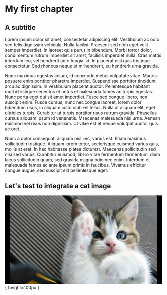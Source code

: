 # My first chapter

## A subtitle

Lorem ipsum dolor sit amet, consectetur adipiscing elit. Vestibulum ac odio sed felis dignissim vehicula. Nulla facilisi. Praesent sed nibh eget velit semper imperdiet. In laoreet quis purus in bibendum. Morbi tortor dolor, condimentum rutrum imperdiet sit amet, facilisis imperdiet nulla. Cras mattis interdum leo, vel hendrerit ante feugiat id. In placerat nisl quis tristique consectetur. Sed rhoncus neque et mi hendrerit, eu hendrerit urna gravida.

Nunc maximus egestas ipsum, id commodo metus vulputate vitae. Mauris posuere enim porttitor pharetra imperdiet. Suspendisse porttitor tincidunt arcu ac dignissim. In vestibulum placerat auctor. Pellentesque habitant morbi tristique senectus et netus et malesuada fames ac turpis egestas. Nunc porta eget dui sit amet imperdiet. Fusce sed congue libero, non suscipit enim. Fusce cursus, nunc nec congue laoreet, lorem dolor bibendum risus, in aliquam justo nibh vel tellus. Nulla ut aliquam elit, eget ultricies turpis. Curabitur ut turpis porttitor risus rutrum gravida. Phasellus cursus aliquam ipsum id venenatis. Maecenas malesuada nisl urna. Aenean euismod vel risus non dignissim. Ut vitae est et neque volutpat auctor quis ac orci.

Nunc a dolor consequat, aliquam nisl nec, varius est. Etiam maximus sollicitudin tristique. Aliquam lorem tortor, scelerisque euismod varius quis, mollis at erat. In hac habitasse platea dictumst. Maecenas sollicitudin sed nisi sed varius. Curabitur euismod, libero vitae fermentum fermentum, diam lacus sollicitudin quam, sed gravida magna odio nec enim. Interdum et malesuada fames ac ante ipsum primis in faucibus. Vivamus efficitur congue augue, sed suscipit elit pellentesque eget.

## Let's test to integrate a cat image

![A cute icat](assets/chapter1/cat.jpg){ height=100px }
